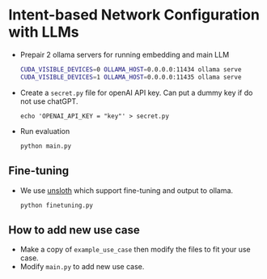 # Intent-based Network Configuration with LLMs
- Prepair 2 ollama servers for running embedding and main LLM
    ```bash
    CUDA_VISIBLE_DEVICES=0 OLLAMA_HOST=0.0.0.0:11434 ollama serve
    CUDA_VISIBLE_DEVICES=1 OLLAMA_HOST=0.0.0.0:11435 ollama serve
    ```
- Create a `secret.py` file for openAI API key. Can put a dummy key if do not use chatGPT.
    ```
    echo 'OPENAI_API_KEY = "key"' > secret.py
    ```
- Run evaluation
    ```
    python main.py
    ```
## Fine-tuning
- We use [unsloth](https://github.com/unslothai/unsloth) which support fine-tuning and output to ollama.
    ```
    python finetuning.py
    ```
## How to add new use case
- Make a copy of `example_use_case` then modify the files to fit your use case.
- Modify `main.py` to add new use case.
